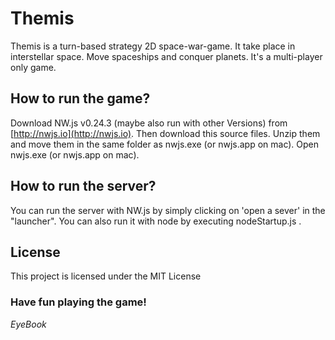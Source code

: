 # Themis

Themis is a turn-based strategy 2D space-war-game. It take place in interstellar space. Move spaceships and conquer planets. It's a multi-player only game.

## How to run the game?

Download NW.js v0.24.3 (maybe also run with other Versions) from [http://nwjs.io](http://nwjs.io).
Then download this source files. Unzip them and move them in the same folder as nwjs.exe (or nwjs.app on mac).
Open nwjs.exe (or nwjs.app on mac). 



## How to run the server?

You can run the server with NW.js by simply clicking on 'open a sever' in the "launcher".
You can also run it with node by executing nodeStartup.js .


## License

This project is licensed under the MIT License




### Have fun playing the game!

*EyeBook*